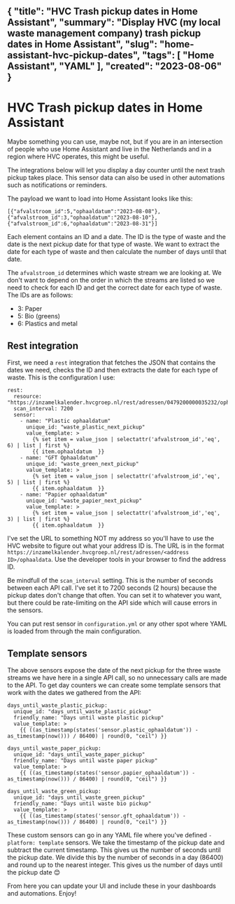 {
    "title": "HVC Trash pickup dates in Home Assistant",
    "summary": "Display HVC (my local waste management company) trash pickup dates in Home Assistant",
    "slug": "home-assistant-hvc-pickup-dates",
    "tags": [
        "Home Assistant",
        "YAML"
    ],
    "created": "2023-08-06"
}
---

# HVC Trash pickup dates in Home Assistant

Maybe something you can use, maybe not, but if you are in an intersection of people who use Home Assistant and live in the Netherlands and in a region where HVC operates, this might be useful.

The integrations below will let you display a day counter until the next trash pickup takes place. This sensor data can also be used in other automations such as notifications or reminders.

The payload we want to load into Home Assistant looks like this:

    [{"afvalstroom_id":5,"ophaaldatum":"2023-08-08"},{"afvalstroom_id":3,"ophaaldatum":"2023-08-10"},{"afvalstroom_id":6,"ophaaldatum":"2023-08-31"}]

Each element contains an ID and a date. The ID is the type of waste and the date is the next pickup date for that type of waste. We want to extract the date for each type of waste and then calculate the number of days until that date.

The `afvalstroom_id` determines which waste stream we are looking at. We don't want to depend on the order in which the streams are listed so we need to check for each ID and get the correct date for each type of waste. The IDs are as follows:
* 3: Paper
* 5: Bio (greens)
* 6: Plastics and metal

## Rest integration

First, we need a `rest` integration that fetches the JSON that contains the dates we need, checks the ID and then extracts the date for each type of waste. This is the configuration I use:

    rest:
      resource: "https://inzamelkalender.hvcgroep.nl/rest/adressen/0479200000035232/ophaaldata"
      scan_interval: 7200
      sensor:
        - name: "Plastic ophaaldatum"
          unique_id: "waste_plastic_next_pickup"
          value_template: >
            {% set item = value_json | selectattr('afvalstroom_id','eq', 6) | list | first %}
            {{ item.ophaaldatum  }}
        - name: "GFT Ophaaldatum"
          unique_id: "waste_green_next_pickup"
          value_template: >
            {% set item = value_json | selectattr('afvalstroom_id','eq', 5) | list | first %}
            {{ item.ophaaldatum  }}
        - name: "Papier ophaaldatum"
          unique_id: "waste_papier_next_pickup"
          value_template: >
            {% set item = value_json | selectattr('afvalstroom_id','eq', 3) | list | first %}
            {{ item.ophaaldatum  }}

I've set the URL to something NOT my address so you'll have to use the HVC website to figure out what your address ID is. The URL is in the format `https://inzamelkalender.hvcgroep.nl/rest/adressen/<address ID>/ophaaldata`. Use the developer tools in your browser to find the address ID.

Be mindfull of the `scan_interval` setting. This is the number of seconds between each API call. I've set it to 7200 seconds (2 hours) because the pickup dates don't change that often. You can set it to whatever you want, but there could be rate-limiting on the API side which will cause errors in the sensors.

You can put rest sensor in `configuration.yml` or any other spot where YAML is loaded from through the main configuration.

## Template sensors

The above sensors expose the date of the next pickup for the three waste streams we have here in a single API call, so no unnecessary calls are made to the API.
To get day counters we can create some template sensors that work with the dates we gathered from the API:

    days_until_waste_plastic_pickup:
      unique_id: "days_until_waste_plastic_pickup"
      friendly_name: "Days until waste plastic pickup"
      value_template: >
        {{ ((as_timestamp(states('sensor.plastic_ophaaldatum')) - as_timestamp(now())) / 86400) | round(0, "ceil") }}
        
    days_until_waste_paper_pickup:
      unique_id: "days_until_waste_paper_pickup"
      friendly_name: "Days until waste paper pickup"
      value_template: >
        {{ ((as_timestamp(states('sensor.papier_ophaaldatum')) - as_timestamp(now())) / 86400) | round(0, "ceil") }}
        
    days_until_waste_green_pickup:
      unique_id: "days_until_waste_green_pickup"
      friendly_name: "Days until waste bio pickup"
      value_template: >
        {{ ((as_timestamp(states('sensor.gft_ophaaldatum')) - as_timestamp(now())) / 86400) | round(0, "ceil") }}

These custom sensors can go in any YAML file where you've defined `- platform: template` sensors. We take the timestamp of the pickup date and subtract the current timestamp. This gives us the number of seconds until the pickup date. We divide this by the number of seconds in a day (86400) and round up to the nearest integer. This gives us the number of days until the pickup date 😊

From here you can update your UI and include these in your dashboards and automations. Enjoy!